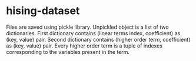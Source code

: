 # hising-dataset

Files are saved using pickle library. Unpickled object is a list of two dictionaries. First dictionary contains (linear terms index, coefficient) as (key, value) pair. Second dictionary contains (higher order term, coefficient) as (key, value) pair. Every higher order term is a tuple of indexes corresponding to the variables present in the term.
